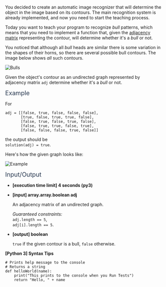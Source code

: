 <p>You decided to create an automatic image recognizer that will determine the object in the image based on its contours. The main recognition system is already implemented, and now you need to start the teaching process.</p>
<p>Today you want to teach your program to recognize <em>bull</em> patterns, which means that you need to implement a function that, given the <a href="keyword://adjacency-matrix-unweighted" target="_blank">adjacency matrix</a> representing the contour, will determine whether it's a <em>bull</em> or not.</p>
<p>You noticed that although all <em>bull</em> heads are similar there is some variation in the shapes of their horns, so there are several possible bull contours. The image below shows <em>all</em> such contours.</p>
<p><img src="https://codesignal.s3.amazonaws.com/tasks/isBull/img/bulls.png?_tm=1624357927747" alt="Bulls" /></p>
<p>Given the object's contour as an undirected graph represented by adjacency matrix <code>adj</code> determine whether it's a <em>bull</em> or not.</p>
<p><span class="markdown--header" style="color:#2b3b52;font-size:1.4em">Example</span></p>
<p>For</p>
<pre><code>adj = [[false, true, false, false, false],
       [true, false, true, true, false],
       [false, true, false, true, false],
       [false, true, true, false, true],
       [false, false, false, true, false]]
</code></pre>
<p>the output should be<br />
<code>solution(adj) = true</code>.</p>
<p>Here's how the given graph looks like:</p>
<p><img src="https://codesignal.s3.amazonaws.com/tasks/isBull/img/example1.png?_tm=1624357928010" alt="Example" /></p>
<p><span class="markdown--header" style="color:#2b3b52;font-size:1.4em">Input/Output</span></p>
<ul>
<li>
<p><strong>[execution time limit] 4 seconds (py3)</strong></p>
</li>
<li>
<p><strong>[input] array.array.boolean adj</strong></p>
<p>An adjacency matrix of an undirected graph.</p>
<p><em>Guaranteed constraints:</em><br />
<code>adj.length == 5</code>,<br />
<code>adj[i].length == 5</code>.</p>
</li>
<li>
<p><strong>[output] boolean</strong></p>
<p><code>true</code> if the given contour is a bull, <code>false</code> otherwise.</p>
</li>
</ul>
<p><strong>[Python 3] Syntax Tips</strong></p>
<pre><code class="language-python"><span class="hljs-comment"># Prints help message to the console</span>
<span class="hljs-comment"># Returns a string</span>
<span class="hljs-keyword">def</span> <span class="hljs-title function_">helloWorld</span>(<span class="hljs-params">name</span>):
    <span class="hljs-built_in">print</span>(<span class="hljs-string">"This prints to the console when you Run Tests"</span>)
    <span class="hljs-keyword">return</span> <span class="hljs-string">"Hello, "</span> + name

</code></pre>

